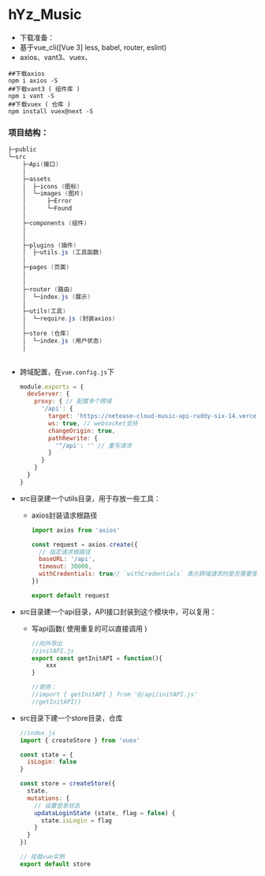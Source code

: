 # hYz_Music

- 下载准备：
- 基于vue_cli([Vue 3] less, babel, router, eslint)
- axios、vant3、vuex、

```shell
##下载axios
npm i axios -S
##下载vant3 ( 组件库 )
npm i vant -S
##下载vuex ( 仓库 )
npm install vuex@next -S
```

### 项目结构：

```powershell
├─public
└─src
    ├─Api(接口)
    │
    ├─assets
    │  ├─icons (图标)
    │  └─images (图片)
    │      ├─Error
    │      └─Found
    │
    ├─components (组件)
    │
    │
    ├─plugins (插件)
    │  ├─utils.js (工具函数)
    │
    ├─pages (页面)
    │
    │
    ├─router (路由)
    │  └─index.js (展示)
    │
    ├─utils(工具)
    │  └─require.js (封装axios)
    │
    ├─store (仓库)
    │  └─index.js (用户状态)
    │
   
```



- 跨域配置，在`vue.config.js`下

  ```js
  module.exports = {
    devServer: {
      proxy: { // 配置多个跨域
        '/api': {
          target: 'https://netease-cloud-music-api-ruddy-six-14.vercel.app',
          ws: true, // websocket支持
          changeOrigin: true,
          pathRewrite: {
            '^/api': '' // 重写请求
          }
        }
      }
    }
  }
  
  ```

  

- src目录建一个utils目录，用于存放一些工具：

  + axios封装请求根路径

    ```js
    import axios from 'axios'
    
    const request = axios.create({
      // 指定请求根路径
      baseURL: '/api',
      timeout: 30000,
      withCredentials: true// `withCredentials` 表示跨域请求时是否需要使用凭证
    })
    
    export default request
    
    ```
  
  
  
- src目录建一个api目录，API接口封装到这个模块中，可以复用：

  + 写api函数( 使用重复的可以直接调用 )

    ```js
    //向外导出
    //initAPI.js
    export const getInitAPI = function(){
        xxx
    }
    
    //使用：
    //import { getInitAPI } from '@/api/initAPI.js'
    //getInitAPI()
    ```



- src目录下建一个store目录，仓库

  ```js
  //index.js
  import { createStore } from 'vuex'
  
  const state = {
    isLogin: false
  }
  
  const store = createStore({
    state,
    mutations: {
      // 设置登录状态
      updataLoginState (state, flag = false) {
        state.isLogin = flag
      }
    }
  })
  
  // 挂载vue实例
  export default store
  
  ```

  





